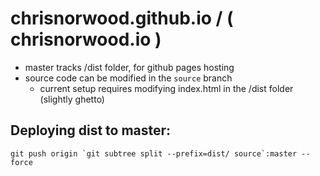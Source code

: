 # chrisnorwood.github.io / ( chrisnorwood.io )

- master tracks /dist folder, for github pages hosting
- source code can be modified in the `source` branch
    - current setup requires modifying index.html in the /dist folder (slightly ghetto)

## Deploying dist to master:
```
git push origin `git subtree split --prefix=dist/ source`:master --force
```